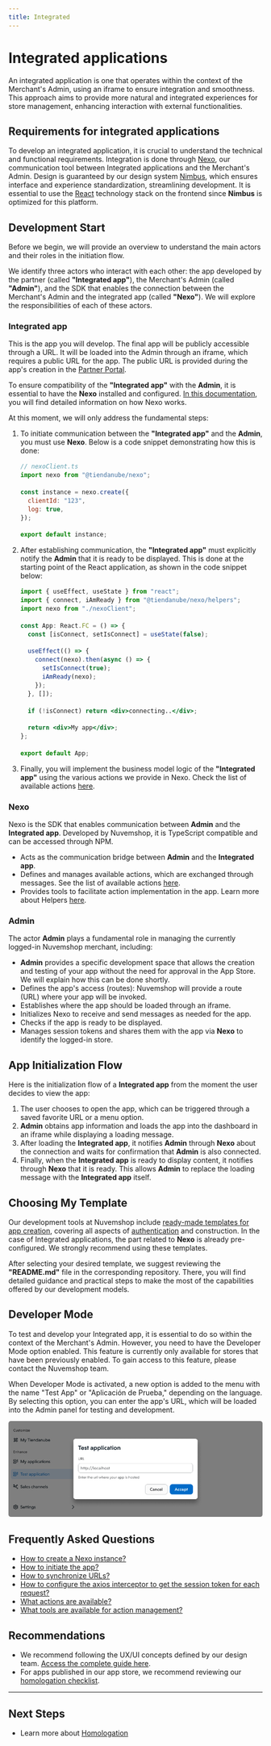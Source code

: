 ```yaml
---
title: Integrated
---
```


# Integrated applications

An integrated application is one that operates within the context of the Merchant's Admin, using an iframe to ensure integration and smoothness. This approach aims to provide more natural and integrated experiences for store management, enhancing interaction with external functionalities.

## Requirements for integrated applications

To develop an integrated application, it is crucial to understand the technical and functional requirements. Integration is done through [Nexo](../developer-tools//nexo.md), our communication tool between Integrated applications and the Merchant's Admin. Design is guaranteed by our design system [Nimbus](../developer-tools/nimbus.md), which ensures interface and experience standardization, streamlining development. It is essential to use the [React](https://react.dev) technology stack on the frontend since **Nimbus** is optimized for this platform.

## Development Start

Before we begin, we will provide an overview to understand the main actors and their roles in the initiation flow.

We identify three actors who interact with each other: the app developed by the partner (called **"Integrated app"**), the Merchant's Admin (called **"Admin"**), and the SDK that enables the connection between the Merchant's Admin and the integrated app (called **"Nexo"**). We will explore the responsibilities of each of these actors.

### Integrated app

This is the app you will develop. The final app will be publicly accessible through a URL. It will be loaded into the Admin through an iframe, which requires a public URL for the app. The public URL is provided during the app's creation in the [Partner Portal](https://partners.nuvemshop.com.br).

To ensure compatibility of the **"Integrated app"** with the **Admin**, it is essential to have the **Nexo** installed and configured. [In this documentation](../developer-tools/nexo.md), you will find detailed information on how Nexo works.

At this moment, we will only address the fundamental steps:

1. To initiate communication between the **"Integrated app"** and the **Admin**, you must use **Nexo**. Below is a code snippet demonstrating how this is done:

   ```jsx
   // nexoClient.ts
   import nexo from "@tiendanube/nexo";

   const instance = nexo.create({
     clientId: "123",
     log: true,
   });

   export default instance;
   ```

2. After establishing communication, the **"Integrated app"** must explicitly notify the **Admin** that it is ready to be displayed. This is done at the starting point of the React application, as shown in the code snippet below:

   ```jsx
   import { useEffect, useState } from "react";
   import { connect, iAmReady } from "@tiendanube/nexo/helpers";
   import nexo from "./nexoClient";

   const App: React.FC = () => {
     const [isConnect, setIsConnect] = useState(false);

     useEffect(() => {
       connect(nexo).then(async () => {
         setIsConnect(true);
         iAmReady(nexo);
       });
     }, []);

     if (!isConnect) return <div>connecting..</div>;

     return <div>My app</div>;
   };

   export default App;
   ```

3. Finally, you will implement the business model logic of the **"Integrated app"** using the various actions we provide in Nexo. Check the list of available actions [here](../developer-tools/nexo.md#actions).

### Nexo

Nexo is the SDK that enables communication between **Admin** and the **Integrated app**. Developed by Nuvemshop, it is TypeScript compatible and can be accessed through NPM.

- Acts as the communication bridge between **Admin** and the **Integrated app**.
- Defines and manages available actions, which are exchanged through messages. See the list of available actions [here](../developer-tools/nexo.md#actions).
- Provides tools to facilitate action implementation in the app. Learn more about Helpers [here](../developer-tools/nexo.md#helpers).

### Admin

The actor **Admin** plays a fundamental role in managing the currently logged-in Nuvemshop merchant, including:

- **Admin** provides a specific development space that allows the creation and testing of your app without the need for approval in the App Store. We will explain how this can be done shortly.
- Defines the app's access (routes): Nuvemshop will provide a route (URL) where your app will be invoked.
- Establishes where the app should be loaded through an iframe.
- Initializes Nexo to receive and send messages as needed for the app.
- Checks if the app is ready to be displayed.
- Manages session tokens and shares them with the app via **Nexo** to identify the logged-in store.

## App Initialization Flow

Here is the initialization flow of a **Integrated app** from the moment the user decides to view the app:

1. The user chooses to open the app, which can be triggered through a saved favorite URL or a menu option.
2. **Admin** obtains app information and loads the app into the dashboard in an iframe while displaying a loading message.
3. After loading the **Integrated app**, it notifies **Admin** through **Nexo** about the connection and waits for confirmation that **Admin** is also connected.
4. Finally, when the **Integrated app** is ready to display content, it notifies through **Nexo** that it is ready. This allows **Admin** to replace the loading message with the **Integrated app** itself.

## Choosing My Template

Our development tools at Nuvemshop include [ready-made templates for app creation](../developer-tools/templates#tipos-de-template), covering all aspects of [authentication](../applications/overview#autenticando-seu-aplicativo) and construction. In the case of Integrated applications, the part related to **Nexo** is already pre-configured. We strongly recommend using these templates.

After selecting your desired template, we suggest reviewing the **"README.md"** file in the corresponding repository. There, you will find detailed guidance and practical steps to make the most of the capabilities offered by our development models.

## Developer Mode

To test and develop your Integrated app, it is essential to do so within the context of the Merchant's Admin. However, you need to have the Developer Mode option enabled. This feature is currently only available for stores that have been previously enabled. To gain access to this feature, please contact the Nuvemshop team.

When Developer Mode is activated, a new option is added to the menu with the name "Test App" or "Aplicación de Prueba," depending on the language. By selecting this option, you can enter the app's URL, which will be loaded into the Admin panel for testing and development.

![Developer mode](../../../../../static/img/en/dev-mode.png "Developer mode")

## Frequently Asked Questions

- [How to create a Nexo instance?](../developer-tools/nexo#create-a-nexo-instance)
- [How to initiate the app?](../developer-tools/nexo#check-if-the-app-is-connected)
- [How to synchronize URLs?](../developer-tools/nexo#enable-route-synchronization)
- [How to configure the axios interceptor to get the session token for each request?](../developer-tools/nexo#get-session-token)
- [What actions are available?](../developer-tools/nexo#actions)
- [What tools are available for action management?](../developer-tools/nexo#helpers)

## Recommendations

- We recommend following the UX/UI concepts defined by our design team. [Access the complete guide here](../design-guidelines/overview.md).
- For apps published in our app store, we recommend reviewing our [homologation checklist](../homologation/overview.md).

---

## Next Steps

- Learn more about [Homologation](../homologation/overview.md)
